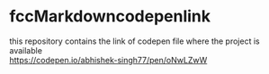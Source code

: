 # fccMarkdowncodepenlink
this repository contains the link of codepen file where the project is available
<br> https://codepen.io/abhishek-singh77/pen/oNwLZwW
